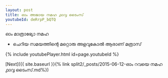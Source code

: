 ```yaml
---
layout: post
title: ഓം അജായ നമഹ ൧൦൮ ടൈംസ്
youtubeId: deRrpP_bQTQ
---
```

 
 
 ഓം മാത്രാഭ്യോ നമഹ 
 
 -  ചെറിയ സമയത്തിന്റെ മറ്റൊരു അളവുകോൽ ആരാണ് മത്രാസ് 
 
  
 
  
 
 
 
 
 
 


{% include youtubePlayer.html id=page.youtubeId %}
 
[Next]({{ site.baseurl }}{% link  split2/_posts/2015-06-12-ഓം റവയെ നമഹ ൧൦൮ ടൈംസ്.md%})
 

